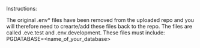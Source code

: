 Instructions:

The original .env* files have been removed from the uploaded repo and you will therefore need to crearte/add these files back to the repo. The files are called .eve.test and .env.development. These files must include: PGDATABASE=<name_of_your_database>
